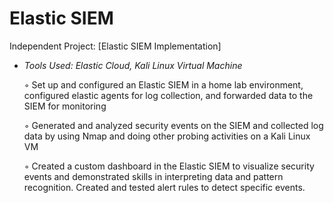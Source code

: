 <h1>Elastic SIEM</h1>
Independent Project: [Elastic SIEM Implementation]

- *Tools Used: Elastic Cloud, Kali Linux Virtual Machine*
  
  ◦ Set up and configured an Elastic SIEM in a home lab environment, configured elastic agents for log collection, and forwarded data to the SIEM for monitoring

  ◦ Generated and analyzed security events on the SIEM and collected log data by using Nmap and doing other probing activities on a Kali Linux VM 

  ◦ Created a custom dashboard in the Elastic SIEM to visualize security events and demonstrated skills in interpreting data and pattern recognition. Created and tested alert rules to detect specific events. 
